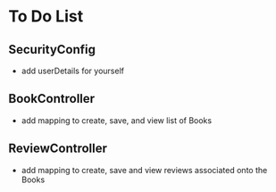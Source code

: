 # To Do List

## SecurityConfig
- add userDetails for yourself

## BookController
- add mapping to create, save, and view list of Books

## ReviewController
- add mapping to create, save and view reviews associated onto the Books

